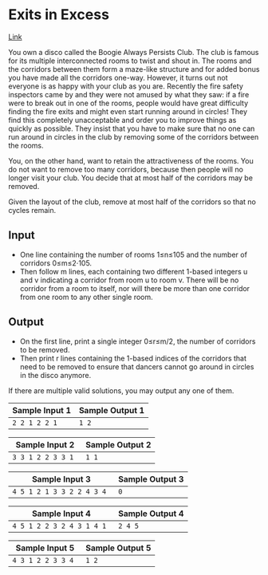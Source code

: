 # Exits in Excess

[Link](https://open.kattis.com/problems/exitsinexcess)

You own a disco called the Boogie Always Persists Club. The club is famous for its multiple interconnected rooms to twist and shout in. The rooms and the corridors between them form a maze-like structure and for added bonus you have made all the corridors one-way. However, it turns out not everyone is as happy with your club as you are. Recently the fire safety inspectors came by and they were not amused by what they saw: if a fire were to break out in one of the rooms, people would have great difficulty finding the fire exits and might even start running around in circles! They find this completely unacceptable and order you to improve things as quickly as possible. They insist that you have to make sure that no one can run around in circles in the club by removing some of the corridors between the rooms.

You, on the other hand, want to retain the attractiveness of the rooms. You do not want to remove too many corridors, because then people will no longer visit your club. You decide that at most half of the corridors may be removed.

Given the layout of the club, remove at most half of the corridors so that no cycles remain.

## Input

- One line containing the number of rooms 1≤n≤105 and the number of corridors 0≤m≤2⋅105.
- Then follow m lines, each containing two different 1-based integers u and v indicating a corridor from room u to room v. There will be no corridor from a room to itself, nor will there be more than one corridor from one room to any other single room.

## Output

- On the first line, print a single integer 0≤r≤m/2, the number of corridors to be removed.
- Then print r lines containing the 1-based indices of the corridors that need to be removed to ensure that dancers cannot go around in circles in the disco anymore.

If there are multiple valid solutions, you may output any one of them.

| Sample Input 1 | Sample Output 1 |
| -------------- | --------------- |
| `2 2 1 2 2 1 ` | `1 2 `          |

| Sample Input 2     | Sample Output 2 |
| ------------------ | --------------- |
| `3 3 1 2 2 3 3 1 ` | `1 1 `          |

| Sample Input 3             | Sample Output 3 |
| -------------------------- | --------------- |
| `4 5 1 2 1 3 3 2 2 4 3 4 ` | `0 `            |

| Sample Input 4             | Sample Output 4 |
| -------------------------- | --------------- |
| `4 5 1 2 2 3 2 4 3 1 4 1 ` | `2 4 5 `        |

| Sample Input 5     | Sample Output 5 |
| ------------------ | --------------- |
| `4 3 1 2 2 3 3 4 ` | `1 2`           |

